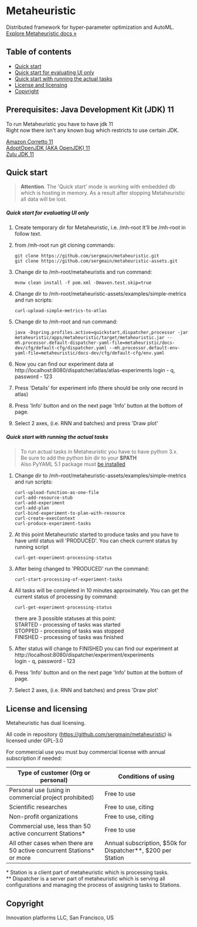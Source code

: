 # Metaheuristic

Distributed framework for hyper-parameter optimization and AutoML.  
[Explore Metaheuristic docs »](https://docs.metaheuristic.ai)


## Table of contents

- [Quick start](#quick-start)
- [Quick start for evaluating UI only](#quick-start-for-evaluating-ui-only)
- [Quick start with running the actual tasks](#quick-start-with-running-the-actual-tasks)
- [License and licensing](#license-and-licensing)
- [Copyright](#copyright)

## Prerequisites: Java Development Kit (JDK) 11

To run Metaheuristic you have to have jdk 11  
Right now there isn't any known bug which restricts to use certain JDK.

[Amazon Corretto 11](https://docs.aws.amazon.com/corretto/latest/corretto-11-ug/downloads-list.html)  
[AdoptOpenJDK (AKA OpenJDK) 11](https://adoptopenjdk.net/?variant=openjdk11&jvmVariant=hotspot)  
[Zulu JDK 11](https://www.azul.com/downloads/zulu-community/?&version=java-11-lts)  


## Quick start
>**Attention**. The 'Quick start' mode is working with embedded db which is hosting in memory. 
As a result after stopping Metaheuristic all data will be lost.

##### Quick start for evaluating UI only

1. Create temporary dir for Metaheuristic, i.e. /mh-root 
It'll be /mh-root in follow text. 

1. from /mh-root run git cloning commands:
    ```
    git clone https://github.com/sergmain/metaheuristic.git
    git clone https://github.com/sergmain/metaheuristic-assets.git
    ```

1. Change dir to /mh-root/metaheuristis and run command:
    ```
    mvnw clean install -f pom.xml -Dmaven.test.skip=true
    ```

1. Change dir to /mh-root/metaheuristic-assets/examples/simple-metrics and run scripts:
    ```
    curl-upload-simple-metrics-to-atlas
    ```

1. Change dir to /mh-root and run command:
    ```
    java -Dspring.profiles.active=quickstart,dispatcher,processor -jar metaheuristic/apps/metaheuristic/target/metaheuristic.jar --mh.processor.default-dispatcher-yaml-file=metaheuristic/docs-dev/cfg/default-cfg/dispatcher.yaml --mh.processor.default-env-yaml-file=metaheuristic/docs-dev/cfg/default-cfg/env.yaml 
    ```

1. Now you can find our experiment data at http://localhost:8080/dispatcher/atlas/atlas-experiments
login - q, password - 123

1. Press 'Details' for experiment info (there should be only one record in atlas)

1. Press 'Info' button and on the next page 'Info' button at the bottom of page.

1. Select 2 axes, (i.e. RNN and batches) and press 'Draw plot' 


##### Quick start with running the actual tasks
>To run actual tasks in Metaheuristic you have to have python 3.x.  
Be sure to add the python bin dir to your **$PATH**  
Also PyYAML 5.1 package must [be installed](https://pyyaml.org/wiki/PyYAMLDocumentation) 

1. Change dir to /mh-root/metaheuristic-assets/examples/simple-metrics and run scripts:
    ```
    curl-upload-function-as-one-file
    curl-add-resource-stub
    curl-add-experiment
    curl-add-plan
    curl-bind-experiment-to-plan-with-resource
    curl-create-execContext
    curl-produce-experiment-tasks
    ```

1. At this point Metaheuristic started to produce tasks 
and you have to have until status will 'PRODUCED'. You can check current status by running script
    ```
    curl-get-experiment-processing-status
    ```

1. After being changed to 'PRODUCED' run the command:
    ```
    curl-start-processing-of-experiment-tasks
    ```

1. All tasks will be completed in 10 minutes approximately. You can get the current status of processing by command:
    ```
    curl-get-experiment-processing-status
    ```

    there are 3 possible statuses at this point:  
    STARTED - processing of tasks was started  
    STOPPED - processing of tasks was stopped  
    FINISHED - processing of tasks was finished  

1. After status will change to FINISHED you can find our experiment at http://localhost:8080/dispatcher/experiment/experiments  
login - q, password - 123

1. Press 'Info' button and on the next page 'Info' button at the bottom of page.

1. Select 2 axes, (i.e. RNN and batches) and press 'Draw plot' 


## License and licensing
Metaheuristic has dual licensing.

All code in repository (https://github.com/sergmain/metaheuristic) is licensed under GPL-3.0  

For commercial use you must buy commercial license with annual subscription if needed:

| Type of customer (Org or personal)                     | Conditions of using |
|--------------------------------------------------------|---------------------|
| Personal use  (using in commercial project prohibited) | Free to use         |
| Scientific researches                                  | Free to use, citing | 
| Non-profit organizations                               | Free to use, citing | 
| Commercial use, less than 50 active concurrent Stations\*                | Free to use         | 
| All other cases when there are 50 active concurrent Stations\* or more   | Annual subscription, $50k for Dispatcher\*\*, $200 per Station | 

\* Station is a client part of metaheuristic which is processing tasks.   
\*\* Dispatcher is a server part of metaheuristic which is serving all configurations 
and managing the process of assigning tasks to Stations.

## Copyright
Innovation platforms LLC, San Francisco, US 